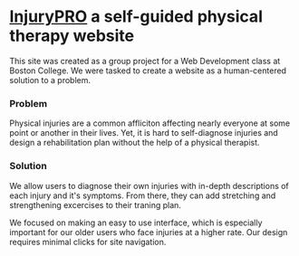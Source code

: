 # [InjuryPRO](https://msmallhouse.github.io/injury-pro/) a self-guided physical therapy website

This site was created as a group project for a Web Development class at Boston College. We were tasked to create a website as a human-centered solution to a problem.

### Problem
Physical injuries are a common affliciton affecting nearly everyone at some point or another in their lives. Yet, it is hard to self-diagnose injuries and design a rehabilitation plan without the help of a physical therapist.

### Solution
We allow users to diagnose their own injuries with in-depth descriptions of each injury and it's symptoms. From there, they can add stretching and strengthening excercises to their traning plan.

We focused on making an easy to use interface, which is especially important for our older users who face injuries at a higher rate. Our design requires minimal clicks for site navigation.